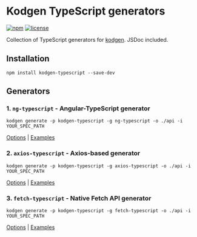 # Kodgen TypeScript generators

[![npm](https://img.shields.io/npm/v/kodgen-typescript)](https://www.npmjs.com/package/kodgen-typescript)
[![license](https://img.shields.io/github/license/MacRdy/kodgen-typescript)](blob/main/LICENSE)

Collection of TypeScript generators for [kodgen](https://github.com/MacRdy/kodgen). JSDoc included.

## Installation

```
npm install kodgen-typescript --save-dev
```

## Generators

### 1. `ng-typescript` - Angular-TypeScript generator

```
kodgen generate -p kodgen-typescript -g ng-typescript -o ./api -i YOUR_SPEC_PATH
```

[Options](src/generators/ng-typescript) | [Examples](https://github.com/MacRdy/kodgen-example/tree/main/kodgen-typescript/ng-typescript)

### 2. `axios-typescript` - Axios-based generator

```
kodgen generate -p kodgen-typescript -g axios-typescript -o ./api -i YOUR_SPEC_PATH
```

[Options](src/generators/axios-typescript) | [Examples](https://github.com/MacRdy/kodgen-example/tree/main/kodgen-typescript/axios-typescript)

### 3. `fetch-typescript` - Native Fetch API generator

```
kodgen generate -p kodgen-typescript -g fetch-typescript -o ./api -i YOUR_SPEC_PATH
```

[Options](src/generators/fetch-typescript) | [Examples](https://github.com/MacRdy/kodgen-example/tree/main/kodgen-typescript/fetch-typescript)
